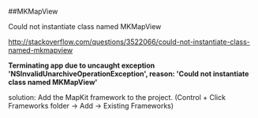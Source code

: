 ##MKMapView

Could not instantiate class named MKMapView


http://stackoverflow.com/questions/3522066/could-not-instantiate-class-named-mkmapview


**Terminating app due to uncaught exception 'NSInvalidUnarchiveOperationException', reason: 'Could not instantiate class named MKMapView'**

solution:
Add the MapKit framework to the project. (Control + Click Frameworks folder -> Add -> Existing Frameworks)

